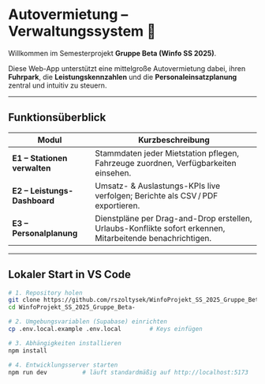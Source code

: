 # Autovermietung – Verwaltungssystem 🚗

Willkommen im Semesterprojekt **Gruppe Beta (Winfo SS 2025)**.

Diese Web-App unterstützt eine mittelgroße Autovermietung dabei, ihren **Fuhrpark**, die **Leistungskennzahlen** und die **Personaleinsatzplanung** zentral und intuitiv zu steuern.

---

## Funktionsüberblick

| Modul | Kurzbeschreibung |
|-------|------------------|
| **E1 – Stationen verwalten** | Stammdaten jeder Mietstation pflegen, Fahrzeuge zuordnen, Verfügbarkeiten einsehen. |
| **E2 – Leistungs-Dashboard** | Umsatz- & Auslastungs-KPIs live verfolgen; Berichte als CSV / PDF exportieren. |
| **E3 – Personalplanung** | Dienstpläne per Drag-and-Drop erstellen, Urlaubs-Konflikte sofort erkennen, Mitarbeitende benachrichtigen. |

---

## Lokaler Start in VS Code

```bash
# 1. Repository holen
git clone https://github.com/rszoltysek/WinfoProjekt_SS_2025_Gruppe_Beta-.git
cd WinfoProjekt_SS_2025_Gruppe_Beta-

# 2. Umgebungsvariablen (Supabase) einrichten
cp .env.local.example .env.local        # Keys einfügen

# 3. Abhängigkeiten installieren
npm install

# 4. Entwicklungsserver starten
npm run dev          # läuft standardmäßig auf http://localhost:5173
